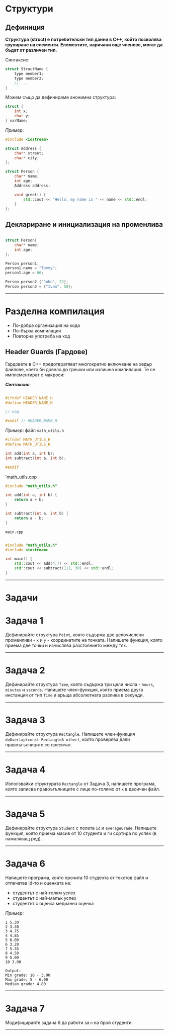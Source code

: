 # Структури

## Дефиниция

**Структура (struct) е потребителски тип данни в C++, който позволява групиране на елементи. Елементите, наричани още членове, могат да бъдат от различен тип.**

Синтаксис:
```cpp
struct StructName {
	type member1;
	type member2;
	// ...
}
```

Можем също да дефинираме анонимна структура:

```cpp
struct {
	int x;
	char y;
} varName;
```

*Пример*:
```cpp
#include <iostream>

struct Address {
    char* street;
    char* city;
};

struct Person {
    char* name;
    int age;
    Address address;

    void greet() {
        std::cout << "Hello, my name is " << name << std::endl;
    }
};

```
## Деклариране и инициализация на променлива
```cpp

struct Person{
	char* name;
	int age;
};

Person person1;
person1.name = "Tommy";
person1.age = 66;

Person person2 {"John", 22};
Person person3 = {"Ivan", 50};

```

---

# Разделна компилация
- По-добра организация на кода
- По-бърза компилация
- Повторна употреба на код

## Header Guards (Гардове)
Гардовете в C++ предотвратяват многократно включване на хедър файлове, което би довело до грешки или излишна компилация. Те се имплементират с макроси:

***Синтаксис***:
```cpp

#ifndef HEADER_NAME_H
#define HEADER_NAME_H

// код 

#endif // HEADER_NAME_H

```

*Пример*:
файл `math_utils.h`
```cpp
#ifndef MATH_UTILS_H 
#define MATH_UTILS_H

int add(int a, int b);
int subtract(int a, int b);

#endif
```

`math_utils.cpp
```cpp
#include "math_utils.h" 

int add(int a, int b) {
	return a + b; 
} 

int subtract(int a, int b) { 
	return a - b; 
}
```

`main.cpp`
```cpp

#include "math_utils.h"
#include <iostream>

int main() {
	std::cout << add(4,7) << std::endl;
	std::cout << subtract(111, 30) << std::endl;
}
```



---

# Задачи

# Задача 1

Дефинирайте структура `Point`, която съдържа две целочислени променливи - `x` и `y` - координатите на точката. Напишете функция, която приема две точки и изчислява разстоянието между тях.

---
# Задача 2
Дефинирайте структура `Time`, която съдържа три цели числа - `hours`, `minutes` и `seconds`. Напишете член-функция, която приема друга инстанция от тип `Time` и връща абсолютната разлика в секунди.

---

# Задача 3
Дефинирайте структура `Rectangle`. Напишете член-функция `doOverlap(const Rectangle& other)`, която проверява дали правоъгълниците се пресичат.


---

# Задача 4
Използвайки структурата `Rectangle` от Задача 3, напишете програма, която записва правоъгълниците с лице по-голямо от `x` в двоичен файл.

---

# Задача 5
Дефинирайте структура `Student` с полета `id` и `averageGrade`. Напишете функция, която приема масив от 10 студента и ги сортира по успех (в намаляващ ред).


---

# Задача 6
Напишете програма, която прочита 10 студента от текстов файл и отпечатва id-то и оценката на:
- студентът с най-голям успех
- студентът с най-малък успех
- студентът с оценка медианна оценка

*Пример:*
```
1 5.30
2 3.30
3 4.75
4 4.85
5 6.00
6 3.20
7 5.55
8 4.50
9 5.00
10 3.00

Output: 
Min grade: 10 - 3.00
Max grade: 5 - 6.00
Median grade: 4.80 
```


---

# Задача 7 
Модифицирайте задача 6 да работи за `n` на брой студенти.

---
